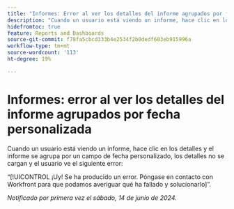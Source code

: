 ```yaml
---
title: "Informes: Error al ver los detalles del informe agrupados por fecha personalizada"
description: "Cuando un usuario está viendo un informe, hace clic en los detalles y el informe se agrupa por un campo de fecha personalizado, los detalles no se cargan y el usuario ve un error."
hidefromtoc: true
feature: Reports and Dashboards
source-git-commit: f78fa5cbcd333b4e2534f2b0dedf603eb915996a
workflow-type: tm+mt
source-wordcount: '113'
ht-degree: 19%

---
```



# Informes: error al ver los detalles del informe agrupados por fecha personalizada

Cuando un usuario está viendo un informe, hace clic en los detalles y el informe se agrupa por un campo de fecha personalizado, los detalles no se cargan y el usuario ve el siguiente error:

“[!UICONTROL ¡Uy! Se ha producido un error. Póngase en contacto con Workfront para que podamos averiguar qué ha fallado y solucionarlo]”.


_Notificado por primera vez el sábado, 14 de junio de 2024._
